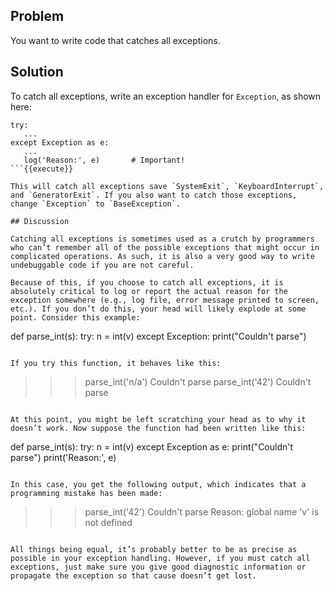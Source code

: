 ## Problem

You want to write code that catches all exceptions.

## Solution

To catch all exceptions, write an exception handler for `Exception`, as shown here:

```
try:
   ...
except Exception as e:
   ...
   log('Reason:', e)       # Important!
```{{execute}}

This will catch all exceptions save `SystemExit`, `KeyboardInterrupt`, and `GeneratorExit`. If you also want to catch those exceptions, change `Exception` to `BaseException`.

## Discussion

Catching all exceptions is sometimes used as a crutch by programmers who can’t remember all of the possible exceptions that might occur in complicated operations. As such, it is also a very good way to write undebuggable code if you are not careful.

Because of this, if you choose to catch all exceptions, it is absolutely critical to log or report the actual reason for the exception somewhere (e.g., log file, error message printed to screen, etc.). If you don’t do this, your head will likely explode at some point. Consider this example:

```
def parse_int(s):
    try:
        n = int(v)
    except Exception:
        print("Couldn't parse")
```{{execute}}

If you try this function, it behaves like this:

```
>>> parse_int('n/a')
Couldn't parse
>>> parse_int('42')
Couldn't parse
>>>
```{{execute}}

At this point, you might be left scratching your head as to why it doesn’t work. Now suppose the function had been written like this:

```
def parse_int(s):
    try:
        n = int(v)
    except Exception as e:
        print("Couldn't parse")
        print('Reason:', e)
```{{execute}}

In this case, you get the following output, which indicates that a programming mistake has been made:

```
>>> parse_int('42')
Couldn't parse
Reason: global name 'v' is not defined
>>>
```{{execute}}

All things being equal, it’s probably better to be as precise as possible in your exception handling. However, if you must catch all exceptions, just make sure you give good diagnostic information or propagate the exception so that cause doesn’t get lost.